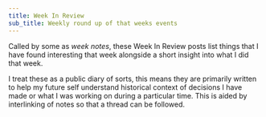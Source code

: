 ```yaml
---
title: Week In Review
sub_title: Weekly round up of that weeks events
---
```


Called by some as _week notes_, these Week In Review posts list things that I have found interesting that week alongside a short insight into what I did that week.

I treat these as a public diary of sorts, this means they are primarily written to help my future self understand historical context of decisions I have made or what I was working on during a particular time. This is aided by interlinking of notes so that a thread can be followed.
